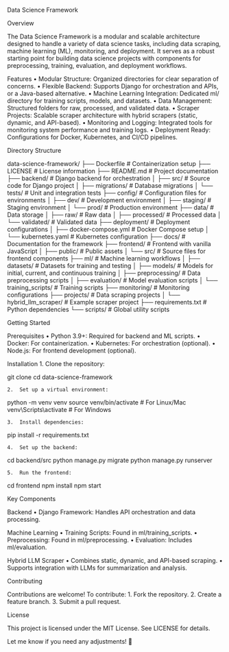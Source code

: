 Data Science Framework

Overview

The Data Science Framework is a modular and scalable architecture designed to handle a variety of data science tasks, including data scraping, machine learning (ML), monitoring, and deployment. It serves as a robust starting point for building data science projects with components for preprocessing, training, evaluation, and deployment workflows.

Features
	•	Modular Structure: Organized directories for clear separation of concerns.
	•	Flexible Backend: Supports Django for orchestration and APIs, or a Java-based alternative.
	•	Machine Learning Integration: Dedicated ml/ directory for training scripts, models, and datasets.
	•	Data Management: Structured folders for raw, processed, and validated data.
	•	Scraper Projects: Scalable scraper architecture with hybrid scrapers (static, dynamic, and API-based).
	•	Monitoring and Logging: Integrated tools for monitoring system performance and training logs.
	•	Deployment Ready: Configurations for Docker, Kubernetes, and CI/CD pipelines.

Directory Structure

data-science-framework/
├── Dockerfile               # Containerization setup
├── LICENSE                  # License information
├── README.md                # Project documentation
├── backend/                 # Django backend for orchestration
│   ├── src/                 # Source code for Django project
│   ├── migrations/          # Database migrations
│   └── tests/               # Unit and integration tests
├── config/                  # Configuration files for environments
│   ├── dev/                 # Development environment
│   ├── staging/             # Staging environment
│   └── prod/                # Production environment
├── data/                    # Data storage
│   ├── raw/                 # Raw data
│   ├── processed/           # Processed data
│   └── validated/           # Validated data
├── deployment/              # Deployment configurations
│   ├── docker-compose.yml   # Docker Compose setup
│   └── kubernetes.yaml      # Kubernetes configuration
├── docs/                    # Documentation for the framework
├── frontend/                # Frontend with vanilla JavaScript
│   ├── public/              # Public assets
│   └── src/                 # Source files for frontend components
├── ml/                      # Machine learning workflows
│   ├── datasets/            # Datasets for training and testing
│   ├── models/              # Models for initial, current, and continuous training
│   ├── preprocessing/       # Data preprocessing scripts
│   ├── evaluation/          # Model evaluation scripts
│   └── training_scripts/    # Training scripts
├── monitoring/              # Monitoring configurations
├── projects/                # Data scraping projects
│   └── hybrid_llm_scraper/  # Example scraper project
├── requirements.txt         # Python dependencies
└── scripts/                 # Global utility scripts

Getting Started

Prerequisites
	•	Python 3.9+: Required for backend and ML scripts.
	•	Docker: For containerization.
	•	Kubernetes: For orchestration (optional).
	•	Node.js: For frontend development (optional).

Installation
	1.	Clone the repository:

git clone <repository-url>
cd data-science-framework


	2.	Set up a virtual environment:

python -m venv venv
source venv/bin/activate  # For Linux/Mac
venv\Scripts\activate     # For Windows


	3.	Install dependencies:

pip install -r requirements.txt


	4.	Set up the backend:

cd backend/src
python manage.py migrate
python manage.py runserver


	5.	Run the frontend:

cd frontend
npm install
npm start

Key Components

Backend
	•	Django Framework: Handles API orchestration and data processing.

Machine Learning
	•	Training Scripts: Found in ml/training_scripts.
	•	Preprocessing: Found in ml/preprocessing.
	•	Evaluation: Includes ml/evaluation.

Hybrid LLM Scraper
	•	Combines static, dynamic, and API-based scraping.
	•	Supports integration with LLMs for summarization and analysis.

Contributing

Contributions are welcome! To contribute:
	1.	Fork the repository.
	2.	Create a feature branch.
	3.	Submit a pull request.

License

This project is licensed under the MIT License. See LICENSE for details.

Let me know if you need any adjustments! 🚀
